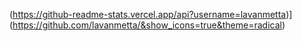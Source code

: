 (https://github-readme-stats.vercel.app/api?username=lavanmetta)](https://github.com/lavanmetta/&show_icons=true&theme=radical)
